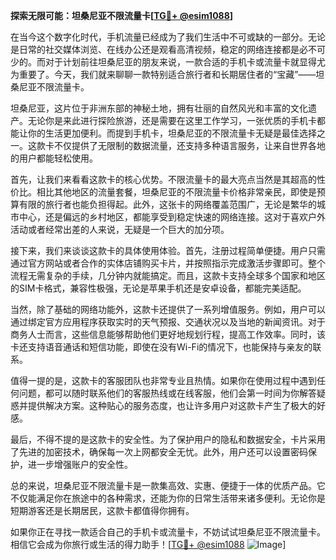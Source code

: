 **探索无限可能：坦桑尼亚不限流量卡[[TG💪+ @esim1088](https://t.me/s/esim1088)]**

在当今这个数字化时代，手机流量已经成为了我们生活中不可或缺的一部分。无论是日常的社交媒体浏览、在线办公还是观看高清视频，稳定的网络连接都是必不可少的。而对于计划前往坦桑尼亚的朋友来说，一款合适的手机卡或流量卡就显得尤为重要了。今天，我们就来聊聊一款特别适合旅行者和长期居住者的“宝藏”——坦桑尼亚不限流量卡。

坦桑尼亚，这片位于非洲东部的神秘土地，拥有壮丽的自然风光和丰富的文化遗产。无论你是来此进行探险旅游，还是需要在这里工作学习，一张优质的手机卡都能让你的生活更加便利。而提到手机卡，坦桑尼亚的不限流量卡无疑是最佳选择之一。这款卡不仅提供了无限制的数据流量，还支持多种语言服务，让来自世界各地的用户都能轻松使用。

首先，让我们来看看这款卡的核心优势。不限流量卡的最大亮点当然是其超高的性价比。相比其他地区的流量套餐，坦桑尼亚的不限流量卡价格非常亲民，即使是预算有限的旅行者也能负担得起。此外，这张卡的网络覆盖范围广，无论是繁华的城市中心，还是偏远的乡村地区，都能享受到稳定快速的网络连接。这对于喜欢户外活动或者经常出差的人来说，无疑是一个巨大的加分项。

接下来，我们来谈谈这款卡的具体使用体验。首先，注册过程简单便捷。用户只需通过官方网站或者合作的实体店铺购买卡片，并按照指示完成激活步骤即可。整个流程无需复杂的手续，几分钟内就能搞定。而且，这款卡支持全球多个国家和地区的SIM卡格式，兼容性极强，无论是苹果手机还是安卓设备，都能完美适配。

当然，除了基础的网络功能外，这款卡还提供了一系列增值服务。例如，用户可以通过绑定官方应用程序获取实时的天气预报、交通状况以及当地的新闻资讯。对于商务人士而言，这些信息能够帮助他们更好地规划行程，提高工作效率。同时，该卡还支持语音通话和短信功能，即使在没有Wi-Fi的情况下，也能保持与亲友的联系。

值得一提的是，这款卡的客服团队也非常专业且热情。如果你在使用过程中遇到任何问题，都可以随时联系他们的客服热线或在线客服，他们会第一时间为你解答疑惑并提供解决方案。这种贴心的服务态度，也让许多用户对这款卡产生了极大的好感。

最后，不得不提的是这款卡的安全性。为了保护用户的隐私和数据安全，卡片采用了先进的加密技术，确保每一次上网都安全无忧。此外，用户还可以设置密码保护，进一步增强账户的安全性。

总的来说，坦桑尼亚不限流量卡是一款集高效、实惠、便捷于一体的优质产品。它不仅能满足你在旅途中的各种需求，还能为你的日常生活带来诸多便利。无论你是短期游客还是长期居民，这款卡都值得你拥有。

如果你正在寻找一款适合自己的手机卡或流量卡，不妨试试坦桑尼亚不限流量卡。相信它会成为你旅行或生活的得力助手！[[TG💪+ @esim1088](https://t.me/s/esim1088) ![Image](https://i.postimg.cc/4NQfJmqS/Snipaste-2025-05-13-00-14-12.png)]